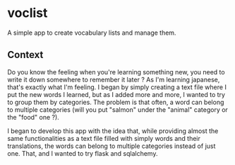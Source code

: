 # voclist
A simple app to create vocabulary lists and manage them.

## Context
Do you know the feeling when you're learning something new, you need to write it down somewhere to remember it later ? 
As I'm learning japanese, that's exactly what I'm feeling. I began by simply creating a text file where I put the new words I learned, but
as I added more and more, I wanted to try to group them by categories. The problem is that often, a word can belong to multiple 
categories (will you put "salmon" under the "animal" category or the "food" one ?).

I began to develop this app with the idea that, while providing almost the same functionalities as a text file filled with simply 
words and their translations, the words can belong to multiple categories instead of just one. 
That, and I wanted to try flask and sqlalchemy.
